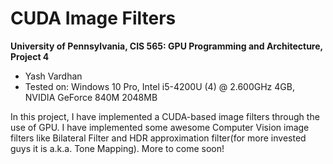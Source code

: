 CUDA Image Filters
==================

**University of Pennsylvania, CIS 565: GPU Programming and Architecture, Project 4**

* Yash Vardhan
* Tested on: Windows 10 Pro, Intel i5-4200U (4) @ 2.600GHz 4GB, NVIDIA GeForce 840M 2048MB

In this project, I have implemented a CUDA-based image filters through the use of GPU. I have implemented some awesome Computer Vision image filters like Bilateral Filter and HDR approximation filter(for more invested guys it is a.k.a. Tone Mapping). More to come soon!
